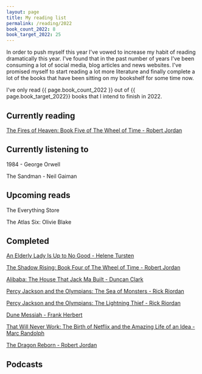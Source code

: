 ```yaml
---
layout: page
title: My reading list
permalink: /reading/2022
book_count_2022: 8
book_target_2022: 25
---
```


In order to push myself this year I've vowed to increase my habit of reading dramatically this year.  I've found that in the past number of years I've been consuming a lot of social media, blog articles and news websites.  I've promised myself to start reading a lot more literature and finally complete a lot of the books that have been sitting on my bookshelf for some time now.


I've only read {{ page.book_count_2022 }} out of {{ page.book_target_2022}} books that I intend to finish in 2022.

## Currently reading

[The Fires of Heaven: Book Five of The Wheel of Time  - Robert Jordan]()



## Currently listening to

1984 - George Orwell

The Sandman - Neil Gaiman

## Upcoming reads

The Everything Store

The Atlas Six: Olivie Blake

## Completed

[An Elderly Lady Is Up to No Good - Helene Tursten]()

[The Shadow Rising: Book Four of The Wheel of Time - Robert Jordan]()

[Alibaba: The House That Jack Ma Built - Duncan Clark]()

[Percy Jackson and the Olympians: The Sea of Monsters - Rick Riordan]()

[Percy Jackson and the Olympians: The Lightning Thief - Rick Riordan]()

[Dune Messiah - Frank Herbert]()

[That Will Never Work: The Birth of Netflix and the Amazing Life of an Idea - Marc Randolph]()

[The Dragon Reborn - Robert Jordan]()

## Podcasts
